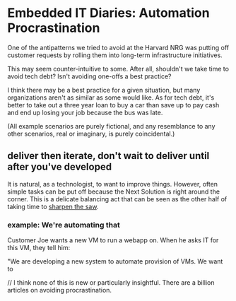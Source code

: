 # Embedded IT Diaries: Automation Procrastination

One of the antipatterns we tried to avoid at the Harvard NRG was putting off customer requests by rolling them into long-term infrastructure initiatives. 

This may seem counter-intuitive to some.
After all, shouldn't we take time to avoid tech debt?
Isn't avoiding one-offs a best practice?

I think there may be a best practice for a given situation, but many organizations aren't as similar as some would like.
As for tech debt, it's better to take out a three year loan to buy a car than save up to pay cash and end up losing your job because the bus was late.

(All example scenarios are purely fictional, and any resemblance to any other scenarios, real or imaginary, is purely coincidental.)
 
## deliver then iterate, don't wait to deliver until after you've developed 

It is natural, as a technologist, to want to improve things.
However, often simple tasks can be put off because the Next Solution is right around the corner.
This is a delicate balancing act that can be seen as the other half of taking time to [sharpen the saw](https://www.livingontherealworld.org/habit-7-sharpen-the-saw/).

### example: We're automating that

Customer Joe wants a new VM to run a webapp on. When he asks IT for this VM, they tell him:

"We are developing a new system to automate provision of VMs. We want to 

// I think none of this is new or particularly insightful. There are a billion articles on avoiding procrastination.

